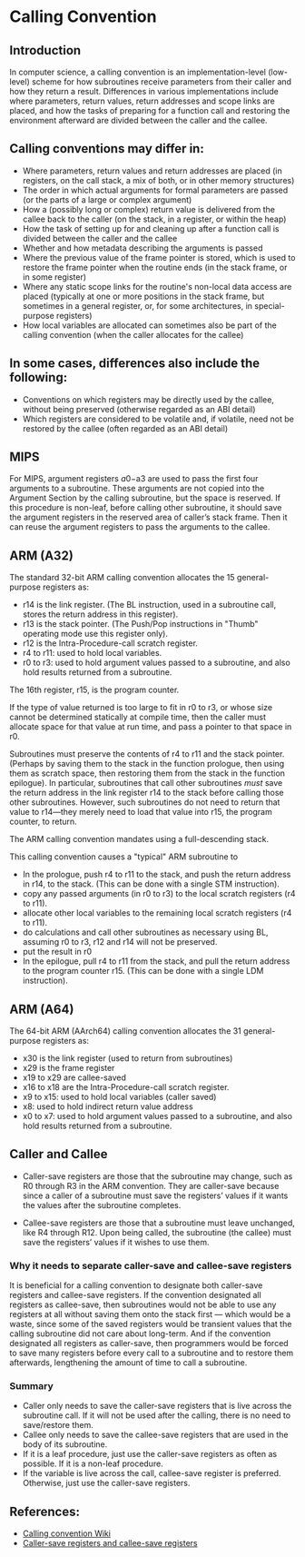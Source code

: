 # Calling Convention

## Introduction
In computer science, a calling convention is an implementation-level (low-level) scheme for how subroutines receive parameters from their caller and how they return a result. Differences in various implementations include where parameters, return values, return addresses and scope links are placed, and how the tasks of preparing for a function call and restoring the environment afterward are divided between the caller and the callee.

## Calling conventions may differ in:

 - Where parameters, return values and return addresses are placed (in registers, on the call stack, a mix of both, or in other memory structures)
 - The order in which actual arguments for formal parameters are passed (or the parts of a large or complex argument)
 - How a (possibly long or complex) return value is delivered from the callee back to the caller (on the stack, in a register, or within the heap)
 - How the task of setting up for and cleaning up after a function call is divided between the caller and the callee
 - Whether and how metadata describing the arguments is passed
 - Where the previous value of the frame pointer is stored, which is used to restore the frame pointer when the routine ends (in the stack frame, or in some register)
 - Where any static scope links for the routine's non-local data access are placed (typically at one or more positions in the stack frame, but sometimes in a general register, or, for some architectures, in special-purpose registers)
 - How local variables are allocated can sometimes also be part of the calling convention (when the caller allocates for the callee)

## In some cases, differences also include the following:
 - Conventions on which registers may be directly used by the callee, without being preserved (otherwise regarded as an ABI detail)
 - Which registers are considered to be volatile and, if volatile, need not be restored by the callee (often regarded as an ABI detail)

## MIPS
For MIPS, argument registers $a0-$a3 are used to pass the first four arguments to a subroutine. These arguments are not copied into the Argument Section by the calling subroutine, but the space is reserved. If this procedure is non-leaf, before calling other subroutine, it should save the argument registers in the reserved area of caller’s stack frame. Then it can reuse the argument registers to pass the arguments to the callee.

## ARM (A32)

The standard 32-bit ARM calling convention allocates the 15 general-purpose registers as:

 - r14 is the link register. (The BL instruction, used in a subroutine call, stores the return address in this register).
 - r13 is the stack pointer. (The Push/Pop instructions in "Thumb" operating mode use this register only).
 - r12 is the Intra-Procedure-call scratch register.
 - r4 to r11: used to hold local variables.
 - r0 to r3: used to hold argument values passed to a subroutine, and also hold results returned from a subroutine.

The 16th register, r15, is the program counter.

If the type of value returned is too large to fit in r0 to r3, or whose size cannot be determined statically at compile time, then the caller must allocate space for that value at run time, and pass a pointer to that space in r0.

Subroutines must preserve the contents of r4 to r11 and the stack pointer. (Perhaps by saving them to the stack in the function prologue, then using them as scratch space, then restoring them from the stack in the function epilogue). In particular, subroutines that call other subroutines *must* save the return address in the link register r14 to the stack before calling those other subroutines. However, such subroutines do not need to return that value to r14—they merely need to load that value into r15, the program counter, to return.

The ARM calling convention mandates using a full-descending stack.

This calling convention causes a "typical" ARM subroutine to

 - In the prologue, push r4 to r11 to the stack, and push the return address in r14, to the stack. (This can be done with a single STM instruction).
 - copy any passed arguments (in r0 to r3) to the local scratch registers (r4 to r11).
 - allocate other local variables to the remaining local scratch registers (r4 to r11).
 - do calculations and call other subroutines as necessary using BL, assuming r0 to r3, r12 and r14 will not be preserved.
 - put the result in r0
 - In the epilogue, pull r4 to r11 from the stack, and pull the return address to the program counter r15. (This can be done with a single LDM instruction).

## ARM (A64)
The 64-bit ARM (AArch64) calling convention allocates the 31 general-purpose registers as:

 - x30 is the link register (used to return from subroutines)
 - x29 is the frame register
 - x19 to x29 are callee-saved
 - x16 to x18 are the Intra-Procedure-call scratch register.
 - x9 to x15: used to hold local variables (caller saved)
 - x8: used to hold indirect return value address
 - x0 to x7: used to hold argument values passed to a subroutine, and also hold results returned from a subroutine.

## Caller and Callee

 - Caller-save registers are those that the subroutine may change, such as R0 through R3 in the ARM convention. They are caller-save because since a caller of a subroutine must save the registers’ values if it wants the values after the subroutine completes.

 - Callee-save registers are those that a subroutine must leave unchanged, like R4 through R12. Upon being called, the subroutine (the callee) must save the registers’ values if it wishes to use them.


### Why it needs to separate caller-save and callee-save registers
It is beneficial for a calling convention to designate both caller-save registers and callee-save registers. If the convention designated all registers as callee-save, then subroutines would not be able to use any registers at all without saving them onto the stack first — which would be a waste, since some of the saved registers would be transient values that the calling subroutine did not care about long-term. And if the convention designated all registers as caller-save, then programmers would be forced to save many registers before every call to a subroutine and to restore them afterwards, lengthening the amount of time to call a subroutine.

### Summary
 - Caller only needs to save the caller-save registers that is live across the subroutine call. If it will not be used after the calling, there is no need to save/restore them.
 - Callee only needs to save the callee-save registers that are used in the body of its subroutine.
 - If it is a leaf procedure, just use the caller-save registers as often as possible. If it is a non-leaf procedure.
 - If the variable is live across the call, callee-save register is preferred.  Otherwise, just use the caller-save registers.
 
## References:
 - [Calling convention Wiki](https://en.wikipedia.org/wiki/Calling_convention)
 - [Caller-save registers and callee-save registers](https://zhongshugu.wordpress.com/2011/02/23/caller-save-registers-and-callee-save-registers/s)
